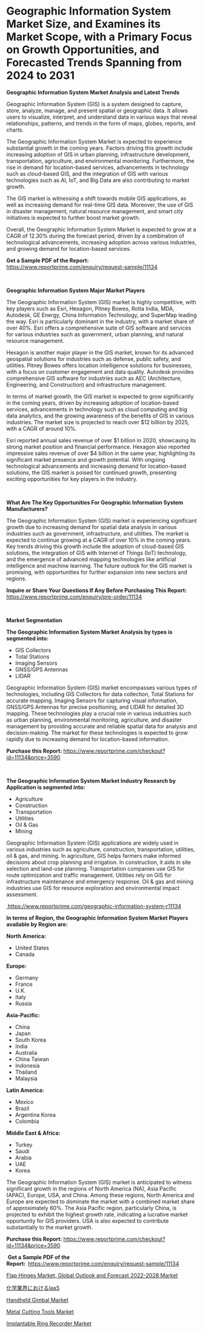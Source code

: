 <p><h1>Geographic Information System Market Size, and Examines its Market Scope, with a Primary Focus on Growth Opportunities, and Forecasted Trends Spanning from 2024 to 2031</h1></p><p><strong>Geographic Information System Market Analysis and Latest Trends</strong></p>
<p><p>Geographic Information System (GIS) is a system designed to capture, store, analyze, manage, and present spatial or geographic data. It allows users to visualize, interpret, and understand data in various ways that reveal relationships, patterns, and trends in the form of maps, globes, reports, and charts.</p><p>The Geographic Information System Market is expected to experience substantial growth in the coming years. Factors driving this growth include increasing adoption of GIS in urban planning, infrastructure development, transportation, agriculture, and environmental monitoring. Furthermore, the rise in demand for location-based services, advancements in technology such as cloud-based GIS, and the integration of GIS with various technologies such as AI, IoT, and Big Data are also contributing to market growth.</p><p>The GIS market is witnessing a shift towards mobile GIS applications, as well as increasing demand for real-time GIS data. Moreover, the use of GIS in disaster management, natural resource management, and smart city initiatives is expected to further boost market growth.</p><p>Overall, the Geographic Information System Market is expected to grow at a CAGR of 12.30% during the forecast period, driven by a combination of technological advancements, increasing adoption across various industries, and growing demand for location-based services.</p></p>
<p><strong>Get a Sample PDF of the Report:&nbsp;</strong> <a href="https://www.reportprime.com/enquiry/request-sample/11134">https://www.reportprime.com/enquiry/request-sample/11134</a></p>
<p>&nbsp;</p>
<p><strong>Geographic Information System Major Market Players</strong></p>
<p><p>The Geographic Information System (GIS) market is highly competitive, with key players such as Esri, Hexagon, Pitney Bowes, Rolta India, MDA, Autodesk, GE Energy, China Information Technology, and SuperMap leading the way. Esri is particularly dominant in the industry, with a market share of over 40%. Esri offers a comprehensive suite of GIS software and services for various industries such as government, urban planning, and natural resource management.</p><p>Hexagon is another major player in the GIS market, known for its advanced geospatial solutions for industries such as defense, public safety, and utilities. Pitney Bowes offers location intelligence solutions for businesses, with a focus on customer engagement and data quality. Autodesk provides comprehensive GIS software for industries such as AEC (Architecture, Engineering, and Construction) and infrastructure management.</p><p>In terms of market growth, the GIS market is expected to grow significantly in the coming years, driven by increasing adoption of location-based services, advancements in technology such as cloud computing and big data analytics, and the growing awareness of the benefits of GIS in various industries. The market size is projected to reach over $12 billion by 2025, with a CAGR of around 10%.</p><p>Esri reported annual sales revenue of over $1 billion in 2020, showcasing its strong market position and financial performance. Hexagon also reported impressive sales revenue of over $4 billion in the same year, highlighting its significant market presence and growth potential. With ongoing technological advancements and increasing demand for location-based solutions, the GIS market is poised for continued growth, presenting exciting opportunities for key players in the industry.</p></p>
<p>&nbsp;</p>
<p><strong>What Are The Key Opportunities For Geographic Information System Manufacturers?</strong></p>
<p><p>The Geographic Information System (GIS) market is experiencing significant growth due to increasing demand for spatial data analysis in various industries such as government, infrastructure, and utilities. The market is expected to continue growing at a CAGR of over 10% in the coming years. Key trends driving this growth include the adoption of cloud-based GIS solutions, the integration of GIS with Internet of Things (IoT) technology, and the emergence of advanced mapping technologies like artificial intelligence and machine learning. The future outlook for the GIS market is promising, with opportunities for further expansion into new sectors and regions.</p></p>
<p><strong>Inquire or Share Your Questions If Any Before Purchasing This Report:</strong> <a href="https://www.reportprime.com/enquiry/pre-order/11134">https://www.reportprime.com/enquiry/pre-order/11134</a></p>
<p>&nbsp;</p>
<p><strong>Market Segmentation</strong></p>
<p><strong>The Geographic Information System Market Analysis by types is segmented into:</strong></p>
<p><ul><li>GIS Collectors</li><li>Total Stations</li><li>Imaging Sensors</li><li>GNSS/GPS Antennas</li><li>LIDAR</li></ul></p>
<p><p>Geographic Information System (GIS) market encompasses various types of technologies, including GIS Collectors for data collection, Total Stations for accurate mapping, Imaging Sensors for capturing visual information, GNSS/GPS Antennas for precise positioning, and LIDAR for detailed 3D mapping. These technologies play a crucial role in various industries such as urban planning, environmental monitoring, agriculture, and disaster management by providing accurate and reliable spatial data for analysis and decision-making. The market for these technologies is expected to grow rapidly due to increasing demand for location-based information.</p></p>
<p><strong>Purchase this Report:&nbsp;</strong><a href="https://www.reportprime.com/checkout?id=11134&price=3590">https://www.reportprime.com/checkout?id=11134&price=3590</a></p>
<p>&nbsp;</p>
<p><strong>The Geographic Information System Market Industry Research by Application is segmented into:</strong></p>
<p><ul><li>Agriculture</li><li>Construction</li><li>Transportation</li><li>Utilities</li><li>Oil & Gas</li><li>Mining</li></ul></p>
<p><p>Geographic Information System (GIS) applications are widely used in various industries such as agriculture, construction, transportation, utilities, oil & gas, and mining. In agriculture, GIS helps farmers make informed decisions about crop planning and irrigation. In construction, it aids in site selection and land-use planning. Transportation companies use GIS for route optimization and traffic management. Utilities rely on GIS for infrastructure maintenance and emergency response. Oil & gas and mining industries use GIS for resource exploration and environmental impact assessment.</p></p>
<p><a href="https://www.reportprime.com/geographic-information-system-r11134">&nbsp;https://www.reportprime.com/geographic-information-system-r11134</a></p>
<p><strong>In terms of Region, the Geographic Information System Market Players available by Region are:</strong></p>
<p>
    <p> <strong> North America: </strong>
        <ul>
            <li>United States</li>
            <li>Canada</li>
        </ul>
        </p> 
    <p> <strong> Europe: </strong>
        <ul>
            <li>Germany</li>
            <li>France</li>
            <li>U.K.</li>
            <li>Italy</li>
            <li>Russia</li>
        </ul>
        </p> 
    <p> <strong> Asia-Pacific: </strong>
        <ul>
            <li>China</li>
            <li>Japan</li>
            <li>South Korea</li>
            <li>India</li>
            <li>Australia</li>
            <li>China Taiwan</li>
            <li>Indonesia</li>
            <li>Thailand</li>
            <li>Malaysia</li>
        </ul>
        </p> 
    <p> <strong> Latin America: </strong>
        <ul>
            <li>Mexico</li>
            <li>Brazil</li>
            <li>Argentina Korea</li>
            <li>Colombia</li>
        </ul>
        </p> 
    <p> <strong> Middle East & Africa: </strong>
        <ul>
            <li>Turkey</li>
            <li>Saudi</li>
            <li>Arabia</li>
            <li>UAE</li>
            <li>Korea</li>
        </ul>
    </p>
    </p>
<p><p>The Geographic Information System (GIS) market is anticipated to witness significant growth in the regions of North America (NA), Asia Pacific (APAC), Europe, USA, and China. Among these regions, North America and Europe are expected to dominate the market with a combined market share of approximately 60%. The Asia Pacific region, particularly China, is projected to exhibit the highest growth rate, indicating a lucrative market opportunity for GIS providers. USA is also expected to contribute substantially to the market growth.</p></p>
<p><strong>Purchase this Report: </strong><a href="https://www.reportprime.com/checkout?id=11134&price=3590">https://www.reportprime.com/checkout?id=11134&price=3590</a></p>
<p>&nbsp;<strong>Get a Sample PDF of the Report:&nbsp;&nbsp;</strong><a href="https://www.reportprime.com/enquiry/request-sample/11134">https://www.reportprime.com/enquiry/request-sample/11134</a></p>
<p><strong></strong></p>
<p><p><a href="https://issuu.com/reportprime-2/docs/flap-hinges-market-global-outlook-a_d9e55b6acbcef1">Flap Hinges Market, Global Outlook and Forecast 2022-2028 Market</a></p><p><a href="https://medium.com/@roseperez232/%E5%8C%96%E5%AD%A6%E5%93%81%E5%B8%82%E5%A0%B4%E3%81%AEiaas-%E3%82%B0%E3%83%AD%E3%83%BC%E3%83%90%E3%83%AB%E3%81%8A%E3%82%88%E3%81%B3%E5%9C%B0%E5%9F%9F%E5%88%86%E6%9E%90-%E3%82%A8%E3%83%B3%E3%83%89%E3%83%A6%E3%83%BC%E3%82%B6%E3%83%BC-%E8%A3%BD%E5%93%81-%E5%9C%B0%E5%9F%9F%E3%81%AB%E7%84%A6%E7%82%B9%E3%82%92%E5%BD%93%E3%81%A6%E3%81%9F%E5%88%86%E6%9E%90%E3%81%A8%E4%BA%88%E6%B8%AC-2024%E5%B9%B4-2031%E5%B9%B4-9424a7d4b901">化学業界におけるIaaS</a></p><p><a href="https://github.com/julyju69/Market-Research-Report-List-5/blob/main/handheld-gimbal-market.md">Handheld Gimbal Market</a></p><p><a href="https://github.com/nathandecarvalho/Market-Research-Report-List-5/blob/main/metal-cutting-tools-market.md">Metal Cutting Tools Market</a></p><p><a href="https://medium.com/@rebecca.smith5467/emerging-implantable-ring-recorder-market-opportunities-market-analysis-for-investors-and-4e1b0fbd74f0">Implantable Ring Recorder Market</a></p></p>